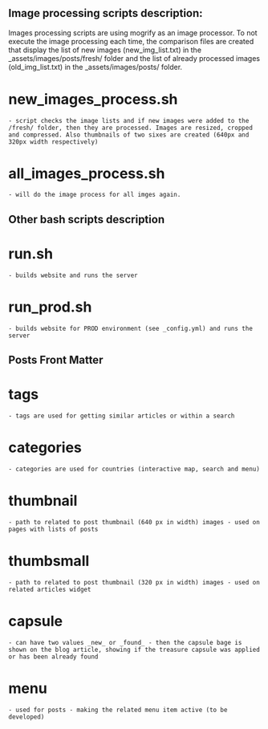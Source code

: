 # 

## Image processing scripts description:

Images processing scripts are using mogrify as an image processor. To not execute the image processing each time, the comparison files are created that display the list of new images (new_img_list.txt) in the _assets/images/posts/fresh/ folder and the list of already processed images (old_img_list.txt) in the _assets/images/posts/ folder.

# new_images_process.sh

    - script checks the image lists and if new images were added to the /fresh/ folder, then they are processed. Images are resized, cropped and compressed. Also thumbnails of two sixes are created (640px and 320px width respectively)

# all_images_process.sh

    - will do the image process for all imges again.
    

## Other bash scripts description

# run.sh

    - builds website and runs the server
    
# run_prod.sh

    - builds website for PROD environment (see _config.yml) and runs the server

## Posts Front Matter

# tags

    - tags are used for getting similar articles or within a search
    
# categories 

    - categories are used for countries (interactive map, search and menu)
    
# thumbnail

    - path to related to post thumbnail (640 px in width) images - used on pages with lists of posts
    
# thumbsmall

    - path to related to post thumbnail (320 px in width) images - used on related articles widget
    
# capsule

    - can have two values _new_ or _found_ - then the capsule bage is shown on the blog article, showing if the treasure capsule was applied or has been already found
    
# menu

    - used for posts - making the related menu item active (to be developed)
